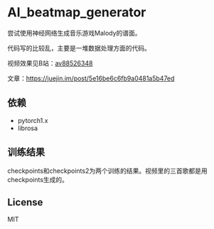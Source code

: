 # AI_beatmap_generator
尝试使用神经网络生成音乐游戏Malody的谱面。

代码写的比较乱，主要是一堆数据处理方面的代码。

视频效果见B站：[av88526348](https://www.bilibili.com/video/av88526348?p=2)

文章：https://juejin.im/post/5e16be6c6fb9a0481a5b47ed

## 依赖
- pytorch1.x
- librosa

## 训练结果
checkpoints和checkpoints2为两个训练的结果。视频里的三首歌都是用checkpoints生成的。


## License
MIT

